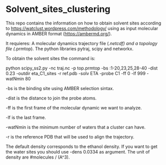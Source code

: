 # Solvent_sites_clustering
This repo contains the information on how to obtain solvent sites according to https://watclust.wordpress.com/methodology/
using as input molecular dynamics in AMBER format (https://ambermd.org/).

It requieres: A molecular dynamics trajectory file (*.netcdf) and a topology file (*.prmtop).
The python libraries pytraj, scipy and networkx.

To obtain the solvent sites the command is:

python scipy_ss2.py -nc traj.nc -p top.prmtop -bs :1-20,23,25,28-40 -dist 0.23 -outdir eta_C1_sites -r ref.pdb -solv ETA -probe C1 -ff 0 -lf 999 -watNmin 80

-bs is the binding site using AMBER selection sintax. 

-dist is the distance to join the probe atoms.

-ff is the first frame of the molecular dynamic we want to analyze.

-lf is the last frame.

-watNmin is the minimum number of waters that a cluster can have.

-r is the reference PDB that will be used to align the trajectory.

The default density corresponds to the ethanol density. If you want to get the water sites you should use -dens 0.0334 as argument. The unit of density are #molecules / (A^3).

